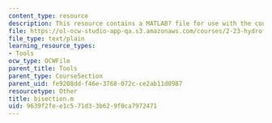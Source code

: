 ```yaml
---
content_type: resource
description: This resource contains a MATLAB? file for use with the course.
file: https://ol-ocw-studio-app-qa.s3.amazonaws.com/courses/2-23-hydrofoils-and-propellers-spring-2007/9639f2fee1c571d33b629f0ca7972471_bisection.m
file_type: text/plain
learning_resource_types:
- Tools
ocw_type: OCWFile
parent_title: Tools
parent_type: CourseSection
parent_uid: fe9208dd-f46e-3768-072c-ce2ab11d0987
resourcetype: Other
title: bisection.m
uid: 9639f2fe-e1c5-71d3-3b62-9f0ca7972471
---
```

